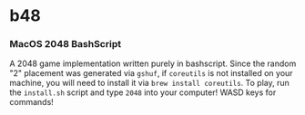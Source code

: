 # b48
### MacOS 2048 BashScript
A 2048 game implementation written purely in bashscript. Since the random "2" placement was generated via `gshuf`, if `coreutils` is not installed on your machine, you will need to install it via `brew install coreutils`. To play, run the `install.sh` script and type `2048` into your computer! WASD keys for commands!

